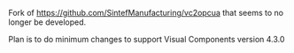 Fork of https://github.com/SintefManufacturing/vc2opcua that seems to no longer be developed.

Plan is to do minimum changes to support Visual Components version 4.3.0
